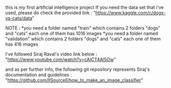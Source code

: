 this is my first artificial intelligence project 
If you need the data set that i've used, please do check the provided link :
"https://www.kaggle.com/c/dogs-vs-cats/data"

NOTE : *you need a folder named "train" which contains 2 folders "dogs" and "cats" each one of them has 1016 images 
       *you need a folder named "validation" which contains 2 folders "dogs" and "cats" each one of them has 416 images
       
I've followed Siraj Raval's video link below : 
"https://www.youtube.com/watch?v=cAICT4Al5Ow"


and as per further info, the following git repository represents Siraj's documentation and guidelines :
"https://github.com/llSourcell/how_to_make_an_image_classifier"
